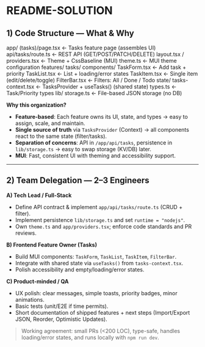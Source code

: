# README-SOLUTION

## 1) Code Structure — What & Why

app/
(tasks)/page.tsx ← Tasks feature page (assembles UI)
api/tasks/route.ts ← REST API (GET/POST/PATCH/DELETE)
layout.tsx / providers.tsx ← Theme + CssBaseline (MUI)
theme.ts ← MUI theme configuration
features/
tasks/
components/
TaskForm.tsx ← Add task + priority
TaskList.tsx ← List + loading/error states
TaskItem.tsx ← Single item (edit/delete/toggle)
FilterBar.tsx ← Filters: All / Done / Todo
state/
tasks-context.tsx ← TasksProvider + useTasks() (shared state)
types.ts ← Task/Priority types
lib/
storage.ts ← File-based JSON storage (no DB)

**Why this organization?**

- **Feature-based**: Each feature owns its UI, state, and types → easy to assign, scale, and maintain.
- **Single source of truth** via `TasksProvider` (Context) → all components react to the same state (filter/tasks).
- **Separation of concerns**: API in `/app/api/tasks`, persistence in `lib/storage.ts` → easy to swap storage (KV/DB) later.
- **MUI**: Fast, consistent UI with theming and accessibility support.

---

## 2) Team Delegation — 2–3 Engineers

**A) Tech Lead / Full-Stack**

- Define API contract & implement `app/api/tasks/route.ts` (CRUD + filter).
- Implement persistence `lib/storage.ts` and set `runtime = "nodejs"`.
- Own `theme.ts` and `app/providers.tsx`; enforce code standards and PR reviews.

**B) Frontend Feature Owner (Tasks)**

- Build MUI components: `TaskForm`, `TaskList`, `TaskItem`, `FilterBar`.
- Integrate with shared state via `useTasks()` from `tasks-context.tsx`.
- Polish accessibility and empty/loading/error states.

**C) Product-minded / QA**

- UX polish: clear messages, simple toasts, priority badges, minor animations.
- Basic tests (unit/E2E if time permits).
- Short documentation of shipped features + next steps (Import/Export JSON, Reorder, Optimistic Updates).

> Working agreement: small PRs (<200 LOC), type-safe, handles loading/error states, and runs locally with `npm run dev`.
